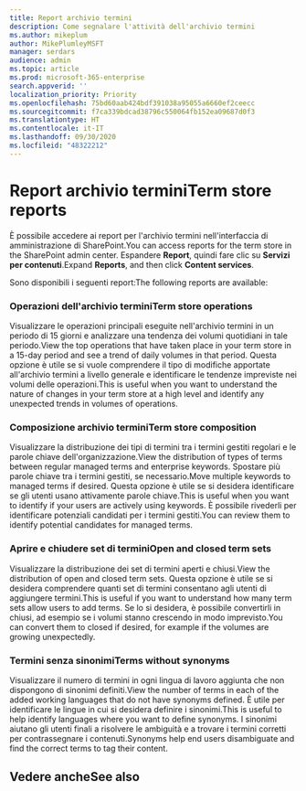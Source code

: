 ```yaml
---
title: Report archivio termini
description: Come segnalare l'attività dell'archivio termini
ms.author: mikeplum
author: MikePlumleyMSFT
manager: serdars
audience: admin
ms.topic: article
ms.prod: microsoft-365-enterprise
search.appverid: ''
localization_priority: Priority
ms.openlocfilehash: 75bd60aab424bdf391038a95055a6660ef2ceecc
ms.sourcegitcommit: f7ca339bdcad38796c550064fb152ea09687d0f3
ms.translationtype: HT
ms.contentlocale: it-IT
ms.lasthandoff: 09/30/2020
ms.locfileid: "48322212"
---
```

# <a name="term-store-reports"></a><span data-ttu-id="ed5fa-103">Report archivio termini</span><span class="sxs-lookup"><span data-stu-id="ed5fa-103">Term store reports</span></span>

<span data-ttu-id="ed5fa-104">È possibile accedere ai report per l'archivio termini nell'interfaccia di amministrazione di SharePoint.</span><span class="sxs-lookup"><span data-stu-id="ed5fa-104">You can access reports for the term store in the SharePoint admin center.</span></span> <span data-ttu-id="ed5fa-105">Espandere **Report**, quindi fare clic su **Servizi per contenuti**.</span><span class="sxs-lookup"><span data-stu-id="ed5fa-105">Expand **Reports**, and then click **Content services**.</span></span>

<span data-ttu-id="ed5fa-106">Sono disponibili i seguenti report:</span><span class="sxs-lookup"><span data-stu-id="ed5fa-106">The following reports are available:</span></span>

### <a name="term-store-operations"></a><span data-ttu-id="ed5fa-107">Operazioni dell'archivio termini</span><span class="sxs-lookup"><span data-stu-id="ed5fa-107">Term store operations</span></span>

<span data-ttu-id="ed5fa-108">Visualizzare le operazioni principali eseguite nell'archivio termini in un periodo di 15 giorni e analizzare una tendenza dei volumi quotidiani in tale periodo.</span><span class="sxs-lookup"><span data-stu-id="ed5fa-108">View the top operations that have taken place in your term store in a 15-day period and see a trend of daily volumes in that period.</span></span> <span data-ttu-id="ed5fa-109">Questa opzione è utile se si vuole comprendere il tipo di modifiche apportate all'archivio termini a livello generale e identificare le tendenze impreviste nei volumi delle operazioni.</span><span class="sxs-lookup"><span data-stu-id="ed5fa-109">This is useful when you want to understand the nature of changes in your term store at a high level and identify any unexpected trends in volumes of operations.</span></span> 

### <a name="term-store-composition"></a><span data-ttu-id="ed5fa-110">Composizione archivio termini</span><span class="sxs-lookup"><span data-stu-id="ed5fa-110">Term store composition</span></span>

<span data-ttu-id="ed5fa-111">Visualizzare la distribuzione dei tipi di termini tra i termini gestiti regolari e le parole chiave dell'organizzazione.</span><span class="sxs-lookup"><span data-stu-id="ed5fa-111">View the distribution of types of terms between regular managed terms and enterprise keywords.</span></span> <span data-ttu-id="ed5fa-112">Spostare più parole chiave tra i termini gestiti, se necessario.</span><span class="sxs-lookup"><span data-stu-id="ed5fa-112">Move multiple keywords to managed terms if desired.</span></span> <span data-ttu-id="ed5fa-113">Questa opzione è utile se si desidera identificare se gli utenti usano attivamente parole chiave.</span><span class="sxs-lookup"><span data-stu-id="ed5fa-113">This is useful when you want to identify if your users are actively using keywords.</span></span> <span data-ttu-id="ed5fa-114">È possibile rivederli per identificare potenziali candidati per i termini gestiti.</span><span class="sxs-lookup"><span data-stu-id="ed5fa-114">You can review them to identify potential candidates for managed terms.</span></span>

### <a name="open-and-closed-term-sets"></a><span data-ttu-id="ed5fa-115">Aprire e chiudere set di termini</span><span class="sxs-lookup"><span data-stu-id="ed5fa-115">Open and closed term sets</span></span>

<span data-ttu-id="ed5fa-116">Visualizzare la distribuzione dei set di termini aperti e chiusi.</span><span class="sxs-lookup"><span data-stu-id="ed5fa-116">View the distribution of open and closed term sets.</span></span> <span data-ttu-id="ed5fa-117">Questa opzione è utile se si desidera comprendere quanti set di termini consentano agli utenti di aggiungere termini.</span><span class="sxs-lookup"><span data-stu-id="ed5fa-117">This is useful if you want to understand how many term sets allow users to add terms.</span></span> <span data-ttu-id="ed5fa-118">Se lo si desidera, è possibile convertirli in chiusi, ad esempio se i volumi stanno crescendo in modo imprevisto.</span><span class="sxs-lookup"><span data-stu-id="ed5fa-118">You can convert them to closed if desired, for example if the volumes are growing unexpectedly.</span></span> 

### <a name="terms-without-synonyms"></a><span data-ttu-id="ed5fa-119">Termini senza sinonimi</span><span class="sxs-lookup"><span data-stu-id="ed5fa-119">Terms without synonyms</span></span>

<span data-ttu-id="ed5fa-120">Visualizzare il numero di termini in ogni lingua di lavoro aggiunta che non dispongono di sinonimi definiti.</span><span class="sxs-lookup"><span data-stu-id="ed5fa-120">View the number of terms in each of the added working languages that do not have synonyms defined.</span></span> <span data-ttu-id="ed5fa-121">È utile per identificare le lingue in cui si desidera definire i sinonimi.</span><span class="sxs-lookup"><span data-stu-id="ed5fa-121">This is useful to help identify languages where you want to define synonyms.</span></span> <span data-ttu-id="ed5fa-122">I sinonimi aiutano gli utenti finali a risolvere le ambiguità e a trovare i termini corretti per contrassegnare i contenuti.</span><span class="sxs-lookup"><span data-stu-id="ed5fa-122">Synonyms help end users disambiguate and find the correct terms to tag their content.</span></span>

## <a name="see-also"></a><span data-ttu-id="ed5fa-123">Vedere anche</span><span class="sxs-lookup"><span data-stu-id="ed5fa-123">See also</span></span>



  






